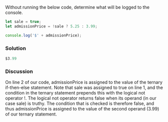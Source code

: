 Without running the below code, determine what will be logged to the console.

```JavaScript
let sale = true;
let admissionPrice = !sale ? 5.25 : 3.99;

console.log('$' + admissionPrice);
```

### Solution

```JavaScript
$3.99
```

### Discussion
On line 2 of our code, admissionPrice is assigned to the value of the ternary if-then-else statement. Note that sale was assigned to true on line 1, and the condition in the ternary statement prepends this with the logical not operator !. The logical not operator returns false when its operand (in our case sale) is truthy. The condition that is checked is therefore false, and thus admissionPrice is assigned to the value of the second operand (3.99) of our ternary statement.

